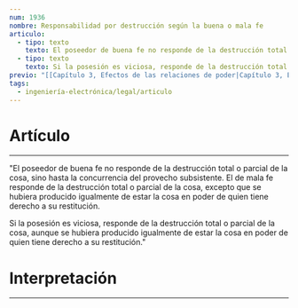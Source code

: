 ```yaml
---
num: 1936
nombre: Responsabilidad por destrucción según la buena o mala fe
articulo:
  - tipo: texto
    texto: El poseedor de buena fe no responde de la destrucción total o parcial de la cosa, sino hasta la concurrencia del provecho subsistente. El de mala fe responde de la destrucción total o parcial de la cosa, excepto que se hubiera producido igualmente de estar la cosa en poder de quien tiene derecho a su restitución.
  - tipo: texto
    texto: Si la posesión es viciosa, responde de la destrucción total o parcial de la cosa, aunque se hubiera producido igualmente de estar la cosa en poder de quien tiene derecho a su restitución.
previo: "[[Capítulo 3, Efectos de las relaciones de poder|Capítulo 3, Efectos de las relaciones de poder]]"
tags:
  - ingeniería-electrónica/legal/articulo
---
```

# Artículo
---
"El poseedor de buena fe no responde de la destrucción total o parcial de la cosa, sino hasta la concurrencia del provecho subsistente. El de mala fe responde de la destrucción total o parcial de la cosa, excepto que se hubiera producido igualmente de estar la cosa en poder de quien tiene derecho a su restitución.

Si la posesión es viciosa, responde de la destrucción total o parcial de la cosa, aunque se hubiera producido igualmente de estar la cosa en poder de quien tiene derecho a su restitución."

# Interpretación
---

